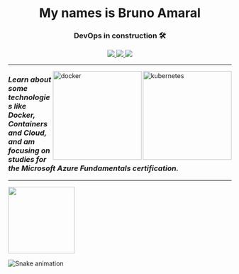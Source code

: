 <h1 align="center"> My names is Bruno Amaral </h1>
<div align="center">
<h3>DevOps in construction 🛠 </h3>

 <a href="https://www.linkedin.com/in/bruno-c-amaral/" alt="Linkedin">
    <img src="https://img.shields.io/badge/LinkedIn-0077B5?style=for-the-badge&logo=linkedin&logoColor=white" />
 </a> 
    
  <a href="http://api.whatsapp.com/send?phone=5581992724174" alt="WhatsApp">
    <img src="https://img.shields.io/badge/WhatsApp-25D366?style=for-the-badge&logo=whatsapp&logoColor=white"/>
    </a>
  
  <a href="brunoamaral89680@gmail.com">
    <img src="https://img.shields.io/badge/e‑mail-D14836.svg?style=for-the-badge&logo=GMail&logoColor=white">
    </a>
 </div>

---
 
 <img width="200" align="right" src="https://cdn.jsdelivr.net/gh/devicons/devicon/icons/kubernetes/kubernetes-plain-wordmark.svg" alt="kubernetes" />
 <img width="200" align="right" src="https://cdn.jsdelivr.net/gh/devicons/devicon/icons/docker/docker-original-wordmark.svg" alt="docker" />

### *Learn about some technologies like Docker, Containers and Cloud, and am focusing on studies for the Microsoft Azure Fundamentals certification.*

---
 
  <img height="150em" src="https://github-readme-stats.vercel.app/api/top-langs/?username=brunoamaraldev&layout=compact&langs_count=16&theme=dark"/>
  
![Snake animation](https://github.com/brunoamaraldev/brunoamaraldev/blob/output/github-contribution-grid-snake.svg)

